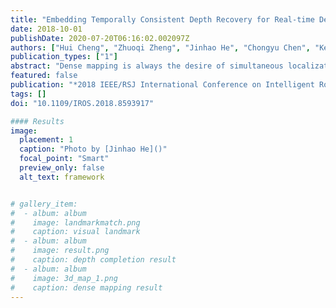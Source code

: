 ```yaml
---
title: "Embedding Temporally Consistent Depth Recovery for Real-time Dense Mapping in Visual-inertial Odometry"
date: 2018-10-01
publishDate: 2020-07-20T06:16:02.002097Z
authors: ["Hui Cheng", "Zhuoqi Zheng", "Jinhao He", "Chongyu Chen", "Keze Wang", "Liang Lin"]
publication_types: ["1"]
abstract: "Dense mapping is always the desire of simultaneous localization and mapping (SLAM), especially for the applications that require fast and dense scene information. Visual-inertial odometry (VIO) is a light-weight and effective solution to fast self-localization. However, VIO-based SLAM systems have difficulty in providing dense mapping results due to the spatial sparsity and temporal instability of the VIO depth estimations. Although there have been great efforts on real-time mapping and depth recovery from sparse measurements, the existing solutions for VIO-based SLAM still fail to preserve sufficient geometry details in their results. In this paper, we propose to embed depth recovery into VIO-based SLAM for real-time dense mapping. In the proposed method, we present a subspace-based stabilization scheme to maintain the temporal consistency and design a hierarchical pipeline for edge-preserving depth interpolation to reduce the computational burden. Numerous experiments demonstrate that our method can achieve an accuracy improvement of up to 49.1 cm compared to state-of-the-art learning-based methods for depth recovery and reconstruct sufficient geometric details in dense mapping when only 0.07% depth samples are available. Since a simple CPU implementation of our method already runs at 10-20 fps, we believe our method is very favorable for practical SLAM systems with critical computational requirements."
featured: false
publication: "*2018 IEEE/RSJ International Conference on Intelligent Robots and Systems (IROS)*"
tags: []
doi: "10.1109/IROS.2018.8593917"

#### Results
image:
  placement: 1
  caption: "Photo by [Jinhao He]()"
  focal_point: "Smart"
  preview_only: false
  alt_text: framework


# gallery_item:
#  - album: album
#    image: landmarkmatch.png
#    caption: visual landmark
#  - album: album
#    image: result.png
#    caption: depth completion result
#  - album: album
#    image: 3d_map_1.png
#    caption: dense mapping result
---
```


<!-- {{< gallery album="album" >}} -->
<!-- {{< video src="IROS18_1068_VI_fi.mp4" controls="yes" >}} -->
